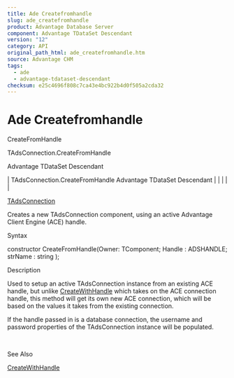 ```yaml
---
title: Ade Createfromhandle
slug: ade_createfromhandle
product: Advantage Database Server
component: Advantage TDataSet Descendant
version: "12"
category: API
original_path_html: ade_createfromhandle.htm
source: Advantage CHM
tags:
  - ade
  - advantage-tdataset-descendant
checksum: e25c4696f808c7ca43e4bc922b4d0f505a2cda32
---
```


# Ade Createfromhandle

CreateFromHandle

TAdsConnection.CreateFromHandle

Advantage TDataSet Descendant

| TAdsConnection.CreateFromHandle  Advantage TDataSet Descendant |  |  |  |  |

[TAdsConnection](ade_tadsconnection_7.md)

Creates a new TAdsConnection component, using an active Advantage Client Engine (ACE) handle.

Syntax

constructor CreateFromHandle(Owner: TComponent; Handle : ADSHANDLE; strName : string );

Description

Used to setup an active TAdsConnection instance from an existing ACE handle, but unlike [CreateWithHandle](ade_createwithhandle.md) which takes on the ACE connection handle, this method will get its own new ACE connection, which will be based on the values it takes from the existing connection.

If the handle passed in is a database connection, the username and password properties of the TAdsConnection instance will be populated.

 

See Also

[CreateWithHandle](ade_createwithhandle.md)
